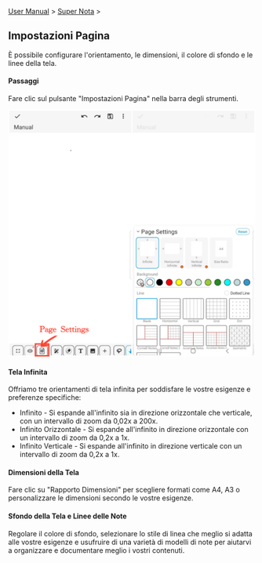 [User Manual](/dragonnest/drawnote/manual/en) > [Super Nota](/dragonnest/drawnote/manual/en/super_note) >

Impostazioni Pagina
---
È possibile configurare l'orientamento, le dimensioni, il colore di sfondo e le linee della tela.

#### Passaggi

Fare clic sul pulsante "Impostazioni Pagina" nella barra degli strumenti.

![](imgs/page_settings1.png)

#### Tela Infinita

Offriamo tre orientamenti di tela infinita per soddisfare le vostre esigenze e preferenze specifiche:

- Infinito - Si espande all'infinito sia in direzione orizzontale che verticale, con un intervallo di zoom da 0,02x a 200x.
- Infinito Orizzontale - Si espande all'infinito in direzione orizzontale con un intervallo di zoom da 0,2x a 1x.
- Infinito Verticale - Si espande all'infinito in direzione verticale con un intervallo di zoom da 0,2x a 1x.

#### Dimensioni della Tela

Fare clic su "Rapporto Dimensioni" per scegliere formati come A4, A3 o personalizzare le dimensioni secondo le vostre esigenze.

#### Sfondo della Tela e Linee delle Note

Regolare il colore di sfondo, selezionare lo stile di linea che meglio si adatta alle vostre esigenze e usufruire di una varietà di modelli di note per aiutarvi a organizzare e documentare meglio i vostri contenuti.